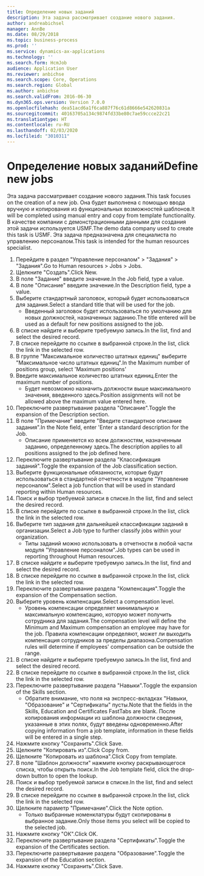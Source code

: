 ```yaml
---
title: Определение новых заданий
description: Эта задача рассматривает создание нового задания.
author: andreabichsel
manager: AnnBe
ms.date: 08/29/2018
ms.topic: business-process
ms.prod: ''
ms.service: dynamics-ax-applications
ms.technology: ''
ms.search.form: HcmJob
audience: Application User
ms.reviewer: anbichse
ms.search.scope: Core, Operations
ms.search.region: Global
ms.author: anbichse
ms.search.validFrom: 2016-06-30
ms.dyn365.ops.version: Version 7.0.0
ms.openlocfilehash: dea51acd6a1f6ca887f76c61d8666e542620831a
ms.sourcegitcommit: 40163705a134c9874fd33be80c7ae59ccce22c21
ms.translationtype: HT
ms.contentlocale: ru-RU
ms.lasthandoff: 02/03/2020
ms.locfileid: "3010311"
---
```

# <a name="define-new-jobs"></a><span data-ttu-id="b7b0d-103">Определение новых заданий</span><span class="sxs-lookup"><span data-stu-id="b7b0d-103">Define new jobs</span></span>



<span data-ttu-id="b7b0d-104">Эта задача рассматривает создание нового задания.</span><span class="sxs-lookup"><span data-stu-id="b7b0d-104">This task focuses on the creation of a new job.</span></span> <span data-ttu-id="b7b0d-105">Она будет выполнена с помощью ввода вручную и копирования из функциональных возможностей шаблонов.</span><span class="sxs-lookup"><span data-stu-id="b7b0d-105">It will be completed using manual entry and copy from template functionality.</span></span> <span data-ttu-id="b7b0d-106">В качестве компании с демонстрационными данными для создания этой задачи используется USMF.</span><span class="sxs-lookup"><span data-stu-id="b7b0d-106">The demo data company used to create this task is USMF.</span></span> <span data-ttu-id="b7b0d-107">Эта задача предназначена для специалиста по управлению персоналом.</span><span class="sxs-lookup"><span data-stu-id="b7b0d-107">This task is intended for the human resources specialist.</span></span>

1. <span data-ttu-id="b7b0d-108">Перейдите в раздел "Управление персоналом" > "Задания" > "Задания".</span><span class="sxs-lookup"><span data-stu-id="b7b0d-108">Go to Human resources > Jobs > Jobs.</span></span>
2. <span data-ttu-id="b7b0d-109">Щелкните "Создать".</span><span class="sxs-lookup"><span data-stu-id="b7b0d-109">Click New.</span></span>
3. <span data-ttu-id="b7b0d-110">В поле "Задание" введите значение.</span><span class="sxs-lookup"><span data-stu-id="b7b0d-110">In the Job field, type a value.</span></span>
4. <span data-ttu-id="b7b0d-111">В поле "Описание" введите значение.</span><span class="sxs-lookup"><span data-stu-id="b7b0d-111">In the Description field, type a value.</span></span>
5. <span data-ttu-id="b7b0d-112">Выберите стандартный заголовок, который будет использоваться для задания.</span><span class="sxs-lookup"><span data-stu-id="b7b0d-112">Select a standard title that will be used for the job.</span></span> 
    * <span data-ttu-id="b7b0d-113">Введенный заголовок будет использоваться по умолчанию для новых должностей, назначенных заданию.</span><span class="sxs-lookup"><span data-stu-id="b7b0d-113">The title entered will be used as a default for new positions assigned to the job.</span></span>  
6. <span data-ttu-id="b7b0d-114">В списке найдите и выберите требуемую запись.</span><span class="sxs-lookup"><span data-stu-id="b7b0d-114">In the list, find and select the desired record.</span></span>
7. <span data-ttu-id="b7b0d-115">В списке перейдите по ссылке в выбранной строке.</span><span class="sxs-lookup"><span data-stu-id="b7b0d-115">In the list, click the link in the selected row.</span></span>
8. <span data-ttu-id="b7b0d-116">В группе "Максимальное количество штатных единиц" выберите "Максимальное число штатных единиц".</span><span class="sxs-lookup"><span data-stu-id="b7b0d-116">In the Maximum number of positions group, select 'Maximum positions'</span></span>
9. <span data-ttu-id="b7b0d-117">Введите максимальное количество штатных единиц.</span><span class="sxs-lookup"><span data-stu-id="b7b0d-117">Enter the maximum number of positions.</span></span> 
    * <span data-ttu-id="b7b0d-118">Будет невозможно назначить должности выше максимального значения, введенного здесь.</span><span class="sxs-lookup"><span data-stu-id="b7b0d-118">Position assignments will not be allowed above the maximum value entered here.</span></span>  
10. <span data-ttu-id="b7b0d-119">Переключите развертывание раздела "Описание".</span><span class="sxs-lookup"><span data-stu-id="b7b0d-119">Toggle the expansion of the Description section.</span></span>
11. <span data-ttu-id="b7b0d-120">В поле "Примечание" введите "Введите стандартное описание задания".</span><span class="sxs-lookup"><span data-stu-id="b7b0d-120">In the Note field, enter 'Enter a standard description for the Job.</span></span>
    * <span data-ttu-id="b7b0d-121">Описание применяется ко всем должностям, назначенным заданию, определенному здесь.</span><span class="sxs-lookup"><span data-stu-id="b7b0d-121">The description applies to all positions assigned to the job defined here.</span></span>  
12. <span data-ttu-id="b7b0d-122">Переключите развертывание раздела "Классификация заданий".</span><span class="sxs-lookup"><span data-stu-id="b7b0d-122">Toggle the expansion of the Job classification section.</span></span>
13. <span data-ttu-id="b7b0d-123">Выберите функциональные обязанности, которые будут использоваться в стандартной отчетности в модуле "Управление персоналом".</span><span class="sxs-lookup"><span data-stu-id="b7b0d-123">Select a job function that will be used in standard reporting within Human resources.</span></span>
14. <span data-ttu-id="b7b0d-124">Поиск и выбор требуемой записи в списке.</span><span class="sxs-lookup"><span data-stu-id="b7b0d-124">In the list, find and select the desired record.</span></span>
15. <span data-ttu-id="b7b0d-125">В списке перейдите по ссылке в выбранной строке.</span><span class="sxs-lookup"><span data-stu-id="b7b0d-125">In the list, click the link in the selected row.</span></span>
16. <span data-ttu-id="b7b0d-126">Выберите тип задания для дальнейшей классификации заданий в организации.</span><span class="sxs-lookup"><span data-stu-id="b7b0d-126">Select a Job type to further classify jobs within your organization.</span></span> 
    * <span data-ttu-id="b7b0d-127">Типы заданий можно использовать в отчетности в любой части модуля "Управление персоналом".</span><span class="sxs-lookup"><span data-stu-id="b7b0d-127">Job types can be used in reporting throughout Human resources.</span></span>  
17. <span data-ttu-id="b7b0d-128">В списке найдите и выберите требуемую запись.</span><span class="sxs-lookup"><span data-stu-id="b7b0d-128">In the list, find and select the desired record.</span></span>
18. <span data-ttu-id="b7b0d-129">В списке перейдите по ссылке в выбранной строке.</span><span class="sxs-lookup"><span data-stu-id="b7b0d-129">In the list, click the link in the selected row.</span></span>
19. <span data-ttu-id="b7b0d-130">Переключите развертывание раздела "Компенсация".</span><span class="sxs-lookup"><span data-stu-id="b7b0d-130">Toggle the expansion of the Compensation section.</span></span>
20. <span data-ttu-id="b7b0d-131">Выберите уровень компенсации.</span><span class="sxs-lookup"><span data-stu-id="b7b0d-131">Select a compensation level.</span></span>
    * <span data-ttu-id="b7b0d-132">Уровень компенсации определяет минимальную и максимальную компенсацию, которую может получить сотрудника для задания.</span><span class="sxs-lookup"><span data-stu-id="b7b0d-132">The compensation level will define the Minimum and Maximum compensation an employee may have for the job.</span></span> <span data-ttu-id="b7b0d-133">Правила компенсации определяют, может ли выходить компенсация сотрудников за пределы диапазона.</span><span class="sxs-lookup"><span data-stu-id="b7b0d-133">Compensation rules will determine if employees' compensation can be outside the range.</span></span>  
21. <span data-ttu-id="b7b0d-134">В списке найдите и выберите требуемую запись.</span><span class="sxs-lookup"><span data-stu-id="b7b0d-134">In the list, find and select the desired record.</span></span>
22. <span data-ttu-id="b7b0d-135">В списке перейдите по ссылке в выбранной строке.</span><span class="sxs-lookup"><span data-stu-id="b7b0d-135">In the list, click the link in the selected row.</span></span>
23. <span data-ttu-id="b7b0d-136">Переключите развертывание раздела "Навыки".</span><span class="sxs-lookup"><span data-stu-id="b7b0d-136">Toggle the expansion of the Skills section.</span></span>
    * <span data-ttu-id="b7b0d-137">Обратите внимание, что поля на экспресс-вкладках "Навыки, "Образование" и "Сертификаты" пусты.</span><span class="sxs-lookup"><span data-stu-id="b7b0d-137">Note that the fields in the Skills, Education and Certificates FastTabs are blank.</span></span> <span data-ttu-id="b7b0d-138">После копирования информации из шаблона должности сведения, указанные в этих полях, будут введены одновременно.</span><span class="sxs-lookup"><span data-stu-id="b7b0d-138">After copying information from a job template, information in these fields will be entered in a single step.</span></span>   
24. <span data-ttu-id="b7b0d-139">Нажмите кнопку "Сохранить".</span><span class="sxs-lookup"><span data-stu-id="b7b0d-139">Click Save.</span></span>
25. <span data-ttu-id="b7b0d-140">Щелкните "Копировать из".</span><span class="sxs-lookup"><span data-stu-id="b7b0d-140">Click Copy from.</span></span>
26. <span data-ttu-id="b7b0d-141">Щелкните "Копировать из шаблона".</span><span class="sxs-lookup"><span data-stu-id="b7b0d-141">Click Copy from template.</span></span>
27. <span data-ttu-id="b7b0d-142">В поле "Шаблон должности" нажмите кнопку раскрывающегося списка, чтобы открыть поиск.</span><span class="sxs-lookup"><span data-stu-id="b7b0d-142">In the Job template field, click the drop-down button to open the lookup.</span></span>
28. <span data-ttu-id="b7b0d-143">Поиск и выбор требуемой записи в списке.</span><span class="sxs-lookup"><span data-stu-id="b7b0d-143">In the list, find and select the desired record.</span></span>
29. <span data-ttu-id="b7b0d-144">В списке перейдите по ссылке в выбранной строке.</span><span class="sxs-lookup"><span data-stu-id="b7b0d-144">In the list, click the link in the selected row.</span></span>
30. <span data-ttu-id="b7b0d-145">Щелкните параметр "Примечание".</span><span class="sxs-lookup"><span data-stu-id="b7b0d-145">Click the Note option.</span></span>
    * <span data-ttu-id="b7b0d-146">Только выбранные номенклатуры будут скопированы в выбранное задание.</span><span class="sxs-lookup"><span data-stu-id="b7b0d-146">Only those items you select will be copied to the selected job.</span></span>    
31. <span data-ttu-id="b7b0d-147">Нажмите кнопку "OК".</span><span class="sxs-lookup"><span data-stu-id="b7b0d-147">Click OK.</span></span>
32. <span data-ttu-id="b7b0d-148">Переключите развертывание раздела "Сертификаты".</span><span class="sxs-lookup"><span data-stu-id="b7b0d-148">Toggle the expansion of the Certificates section.</span></span>
33. <span data-ttu-id="b7b0d-149">Переключите развертывание раздела "Образование".</span><span class="sxs-lookup"><span data-stu-id="b7b0d-149">Toggle the expansion of the Education section.</span></span>
34. <span data-ttu-id="b7b0d-150">Нажмите кнопку "Сохранить".</span><span class="sxs-lookup"><span data-stu-id="b7b0d-150">Click Save.</span></span>

